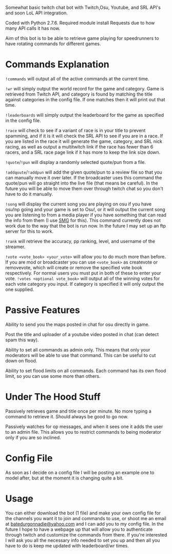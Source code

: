 Somewhat basic twitch chat bot with Twitch,Osu, Youtube, and SRL API's and soon LoL API integration.

Coded with Python 2.7.6.  Required module install Requests due to how many API calls it has now.

Aim of this bot is to be able to retrieve game playing for speedrunners to have rotating commands for different games.

Commands Explanation
====================
`!commands` will output all of the active commands at the current time.

`!wr` will simply output the world record for the game and category.  Game is retrieved from Twitch API, and category is found by matching the title against categories in the config file.  If one matches then it will print out that time.

`!leaderboards` will simply output the leaderboard for the game as specified in the config file.

`!race` will check to see if a variant of race is in your title to prevent spamming, and if it is it will check the SRL API to see if you are in a race.  If you are listed in the race it will generate the game, category, and SRL nick racing, as well as output a multitwitch link if the race has fewer than 6 racers, and a SRL race page link if it has more to keep the link size down.

`!quote`/`!pun` will display a randomly selected quote/pun from a file.

`!addqoute`/`!addpun` will add the given quote/pun to a review file so that you can manually move it over later.  If the broadcaster uses this command the quote/pun will go straight into the live file (that means be careful).  In the future you will be able to move them over through twitch chat so you don't have to do it manually.

`!song` will display the current song you are playing on osu if you have osu!np going and your game is set to Osu!, or it will output the current song you are listening to from a media player if you have something that can read the info from them (I use [SMG](http://obsproject.com/forum/threads/smg-now-playing.12744/) for this).  This command currently does not work due to the way that the bot is run now.  In the future I may set up an ftp server for this to work.

`!rank` will retrieve the accuracy, pp ranking, level, and username of the streamer.

`!vote <vote_book> <your_vote>` will allow you to do much more than before.  If you are mod or broadcaster you can use `<vote_book>` as createvote or removevote, which will create or remove the specified vote book respectively.  For normal users you must put in both of these to enter your vote.
`!votes <optional vote_book>` will output all of the winning votes for each vote category you input.  If category is specified it will only output the one supplied.


Passive Features
================
Ability to send you the maps posted in chat for osu directly in game.

Post the title and uploader of a youtube video posted in chat (can detect spam this way).

Ability to set all commands as admin only.  This means that only your moderators will be able to use that command.  This can be useful to cut down on flood.

Ability to set flood limits on all commands.  Each command has its own flood limit, so you can use some more than others.

Under The Hood Stuff
====================
Passively retrieves game and title once per minute.  No more typing a command to retrieve it.  Should always be good to go now.

Passively watches for op messages, and when it sees one it adds the user to an admin file.  This allows you to restrict commands to being moderator only if you are so inclined.

Config File
===========
As soon as I decide on a config file I will be posting an example one to model after, but at the moment it is changing quite a bit.

Usage
=====
You can either download the bot (1 file) and make your own config file for the channels you want it to join and commands to use, or shoot me an email at batedurgonnadie@yahoo.com and I can add you to my config file.  In the future I hope to have a webpage up that will allow you to authenticate through twitch and customize the commands from there.  If you're interested I will ask you all the necessary info needed to set you up and then all you have to do is keep me updated with leaderboard/wr times.
